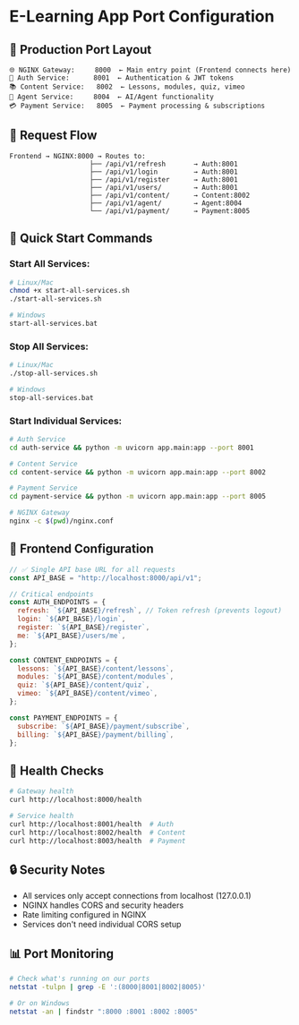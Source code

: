 # E-Learning App Port Configuration

## 🎯 Production Port Layout

```
🌐 NGINX Gateway:     8000  ← Main entry point (Frontend connects here)
🔐 Auth Service:      8001  ← Authentication & JWT tokens
📚 Content Service:   8002  ← Lessons, modules, quiz, vimeo
🤖 Agent Service:     8004  ← AI/Agent functionality
💳 Payment Service:   8005  ← Payment processing & subscriptions
```

## 🔄 Request Flow

```
Frontend → NGINX:8000 → Routes to:
                    ├── /api/v1/refresh       → Auth:8001
                    ├── /api/v1/login         → Auth:8001
                    ├── /api/v1/register      → Auth:8001
                    ├── /api/v1/users/        → Auth:8001
                    ├── /api/v1/content/      → Content:8002
                    ├── /api/v1/agent/        → Agent:8004
                    └── /api/v1/payment/      → Payment:8005
```

## 🚀 Quick Start Commands

### Start All Services:

```bash
# Linux/Mac
chmod +x start-all-services.sh
./start-all-services.sh

# Windows
start-all-services.bat
```

### Stop All Services:

```bash
# Linux/Mac
./stop-all-services.sh

# Windows
stop-all-services.bat
```

### Start Individual Services:

```bash
# Auth Service
cd auth-service && python -m uvicorn app.main:app --port 8001

# Content Service
cd content-service && python -m uvicorn app.main:app --port 8002

# Payment Service
cd payment-service && python -m uvicorn app.main:app --port 8005

# NGINX Gateway
nginx -c $(pwd)/nginx.conf
```

## 🔑 Frontend Configuration

```javascript
// ✅ Single API base URL for all requests
const API_BASE = "http://localhost:8000/api/v1";

// Critical endpoints
const AUTH_ENDPOINTS = {
  refresh: `${API_BASE}/refresh`, // Token refresh (prevents logout)
  login: `${API_BASE}/login`,
  register: `${API_BASE}/register`,
  me: `${API_BASE}/users/me`,
};

const CONTENT_ENDPOINTS = {
  lessons: `${API_BASE}/content/lessons`,
  modules: `${API_BASE}/content/modules`,
  quiz: `${API_BASE}/content/quiz`,
  vimeo: `${API_BASE}/content/vimeo`,
};

const PAYMENT_ENDPOINTS = {
  subscribe: `${API_BASE}/payment/subscribe`,
  billing: `${API_BASE}/payment/billing`,
};
```

## 🎯 Health Checks

```bash
# Gateway health
curl http://localhost:8000/health

# Service health
curl http://localhost:8001/health  # Auth
curl http://localhost:8002/health  # Content
curl http://localhost:8003/health  # Payment
```

## 🔒 Security Notes

- All services only accept connections from localhost (127.0.0.1)
- NGINX handles CORS and security headers
- Rate limiting configured in NGINX
- Services don't need individual CORS setup

## 📊 Port Monitoring

```bash
# Check what's running on our ports
netstat -tulpn | grep -E ':(8000|8001|8002|8005)'

# Or on Windows
netstat -an | findstr ":8000 :8001 :8002 :8005"
```
